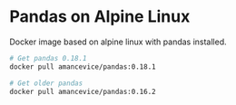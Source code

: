 # Pandas on Alpine Linux

Docker image based on alpine linux with pandas installed.

```bash
# Get pandas 0.18.1
docker pull amancevice/pandas:0.18.1

# Get older pandas
docker pull amancevice/pandas:0.16.2
```
